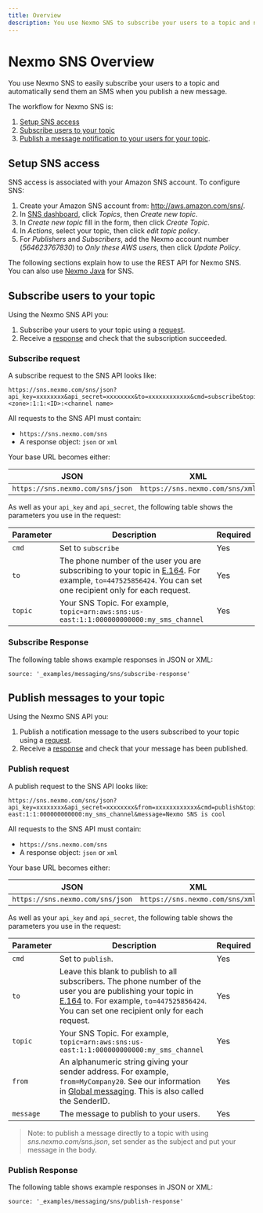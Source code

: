 ```yaml
---
title: Overview
description: You use Nexmo SNS to subscribe your users to a topic and notify them about updates.
---
```


# Nexmo SNS Overview

You use Nexmo SNS to easily subscribe your users to a topic and automatically send them an SMS when you publish a new message.

The workflow for Nexmo SNS is:

1. [Setup SNS access](#setup-sns-access)
2. [Subscribe users to your topic](#subscribe-users-to-your-topic)
3. [Publish a message notification to your users for your topic](#publish-messages-to-your-topic).

## Setup SNS access

SNS access is associated with your Amazon SNS account. To configure SNS:

1. Create your Amazon SNS account from: <http://aws.amazon.com/sns/>.
2. In [SNS dashboard](https://console.aws.amazon.com/sns/home), click *Topics*, then *Create new topic*.
3. In *Create new topic* fill in the form, then click *Create Topic*.
4. In *Actions*, select your topic, then click *edit topic policy*.
5. For *Publishers* and *Subscribers*, add the Nexmo account number (*564623767830*) to *Only these AWS users*, then click *Update Policy*.

The following sections explain how to use the REST API for Nexmo SNS. You can also use [Nexmo Java](https://github.com/Nexmo/nexmo-java) for SNS.

## Subscribe users to your topic

Using the Nexmo SNS API you:
1. Subscribe your users to your topic using a [request](#subscribe-request).
2. Receive a [response](#subscribe-response) and check that the subscription succeeded.

### Subscribe request

A subscribe request to the SNS API looks like:

```
https://sns.nexmo.com/sns/json?api_key=xxxxxxxx&api_secret=xxxxxxxx&to=xxxxxxxxxxxx&cmd=subscribe&topic=arn:aws:sns:<zone>:1:1:<ID>:<channel name>
```

All requests to the SNS API must contain:

* `https://sns.nexmo.com/sns`
* A response object: `json` or `xml`

Your base URL becomes either:

JSON | XML
-- | --
`https://sns.nexmo.com/sns/json` | `https://sns.nexmo.com/sns/xml`

As well as your `api_key` and `api_secret`, the following table shows the parameters you use in the request:

Parameter | Description | Required
-- | -- | --
`cmd` | Set to `subscribe` | Yes
`to` | The phone number of the user you are subscribing to your topic in [E.164](https://en.wikipedia.org/wiki/E.164). For example, `to=447525856424`. You can set one recipient only for each request. | Yes
`topic` | Your SNS Topic. For example, `topic=arn:aws:sns:us-east:1:1:000000000000:my_sms_channel` | Yes

### Subscribe Response

The following table shows example responses in JSON or XML:

```tabbed_examples
source: '_examples/messaging/sns/subscribe-response'
```

## Publish messages to your topic

Using the Nexmo SNS API you:

1. Publish a notification message to the users subscribed to your topic using a [request](#publish-request).
2. Receive a [response](#publish-response) and check that your message has been published.

### Publish request

A publish request to the SNS API looks like:

```
https://sns.nexmo.com/sns/json?api_key=xxxxxxxx&api_secret=xxxxxxxx&from=xxxxxxxxxxxx&cmd=publish&topic=arn:aws:sns:us-east:1:1:000000000000:my_sms_channel&message=Nexmo SNS is cool
```

All requests to the SNS API must contain:

* `https://sns.nexmo.com/sns`
* A response object: `json` or `xml`

Your base URL becomes either:

JSON | XML
-- | --
`https://sns.nexmo.com/sns/json` | `https://sns.nexmo.com/sns/xml`

As well as your `api_key` and `api_secret`, the following table shows the parameters you use in the request:

Parameter | Description | Required
-- | -- | --
`cmd` | Set to `publish`. | Yes
`to` | Leave this blank to publish to all subscribers. The phone number of the user you are publishing your topic in [E.164](https://en.wikipedia.org/wiki/E.164) to. For example, `to=447525856424`. You can set one recipient only for each request. | Yes
`topic` | Your SNS Topic. For example, `topic=arn:aws:sns:us-east:1:1:000000000000:my_sms_channel` | Yes
`from` | An alphanumeric string giving your sender address. For example, `from=MyCompany20`. See our information in [Global messaging](/messaging/sms/guides/global-messaging). This is also called the SenderID. | Yes
`message` | The message to publish to your users. | Yes

> Note: to publish a message directly to a topic with using *sns.nexmo.com/sns.json*, set sender as the subject and put your message in the body.

### Publish Response

The following table shows example responses in JSON or XML:

```tabbed_examples
source: '_examples/messaging/sns/publish-response'
```
